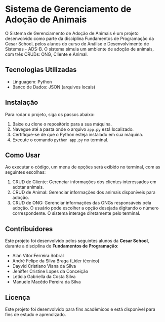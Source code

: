 # Sistema de Gerenciamento de Adoção de Animais
O Sistema de Gerenciamento de Adoção de Animais é um projeto desenvolvido como parte da
disciplina Fundamentos de Programação da Cesar School, pelos alunos do curso de Análise e
Desenvolvimento de Sistemas - ADS-B. O sistema simula um ambiente de adoção de animais,
com três CRUDs: ONG, Cliente e Animal.

## Tecnologias Utilizadas
- Linguagem: Python
- Banco de Dados: JSON (arquivos locais)
  
## Instalação
Para rodar o projeto, siga os passos abaixo:
1. Baixe ou clone o repositório para a sua máquina.
2. Navegue até a pasta onde o arquivo `app.py` está localizado.
3. Certifique-se de que o Python esteja instalado em sua máquina.
4. Execute o comando `python app.py` no terminal.
   
## Como Usar
Ao executar o código, um menu de opções será exibido no terminal, com as seguintes
escolhas:
1. CRUD de Cliente: Gerenciar informações dos clientes interessados em adotar animais.
2. CRUD de Animal: Gerenciar informações dos animais disponíveis para adoção.
3. CRUD de ONG: Gerenciar informações das ONGs responsáveis pela adoção.
O usuário pode escolher a opção desejada digitando o número correspondente. O sistema
interage diretamente pelo terminal.

## Contribuidores
Este projeto foi desenvolvido pelos seguintes alunos da **Cesar School**, durante a disciplina de **Fundamentos de Programação**:
- Alan Vitor Ferreira Sobral
- André Felipe da Silva Braga (Líder técnico)
- Dayvid Cristiano Viana da Silva
- Jeniffer Cristine Lopes da Conceição
- Letícia Gabriella da Costa Silva
- Manuele Macêdo Pereira da Silva
  
## Licença
Este projeto foi desenvolvido para fins acadêmicos e está disponível para fins de estudo e
aprendizado.
